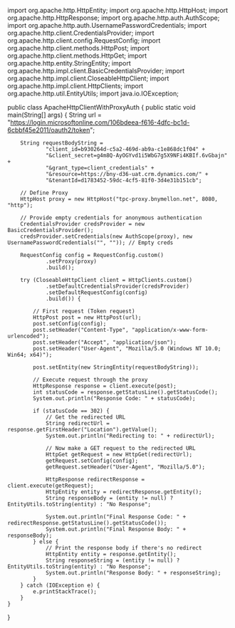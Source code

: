 import org.apache.http.HttpEntity;
import org.apache.http.HttpHost;
import org.apache.http.HttpResponse;
import org.apache.http.auth.AuthScope;
import org.apache.http.auth.UsernamePasswordCredentials;
import org.apache.http.client.CredentialsProvider;
import org.apache.http.client.config.RequestConfig;
import org.apache.http.client.methods.HttpPost;
import org.apache.http.client.methods.HttpGet;
import org.apache.http.entity.StringEntity;
import org.apache.http.impl.client.BasicCredentialsProvider;
import org.apache.http.impl.client.CloseableHttpClient;
import org.apache.http.impl.client.HttpClients;
import org.apache.http.util.EntityUtils;
import java.io.IOException;

public class ApacheHttpClientWithProxyAuth {
    public static void main(String[] args) {
        String url = "https://login.microsoftonline.com/106bdeea-f616-4dfc-bc1d-6cbbf45e2011/oauth2/token";

        String requestBodyString =
                "client_id=b930264d-c5a2-469d-ab9a-c1e868dc1f04" +
                "&client_secret=g4m8Q-AyOGYvd1i5WbG7g5X9NFi4KBIf.6vGbajn" +
                "&grant_type=client_credentials" +
                "&resource=https://bny-d36-uat.crm.dynamics.com/" +
                "&tenantId=d1783452-59dc-4cf5-81f0-3d4e31b151cb";

        // Define Proxy
        HttpHost proxy = new HttpHost("tpc-proxy.bnymellon.net", 8080, "http");

        // Provide empty credentials for anonymous authentication
        CredentialsProvider credsProvider = new BasicCredentialsProvider();
        credsProvider.setCredentials(new AuthScope(proxy), new UsernamePasswordCredentials("", "")); // Empty creds

        RequestConfig config = RequestConfig.custom()
                .setProxy(proxy)
                .build();

        try (CloseableHttpClient client = HttpClients.custom()
                .setDefaultCredentialsProvider(credsProvider)
                .setDefaultRequestConfig(config)
                .build()) {

            // First request (Token request)
            HttpPost post = new HttpPost(url);
            post.setConfig(config);
            post.setHeader("Content-Type", "application/x-www-form-urlencoded");
            post.setHeader("Accept", "application/json");
            post.setHeader("User-Agent", "Mozilla/5.0 (Windows NT 10.0; Win64; x64)");

            post.setEntity(new StringEntity(requestBodyString));

            // Execute request through the proxy
            HttpResponse response = client.execute(post);
            int statusCode = response.getStatusLine().getStatusCode();
            System.out.println("Response Code: " + statusCode);

            if (statusCode == 302) {
                // Get the redirected URL
                String redirectUrl = response.getFirstHeader("Location").getValue();
                System.out.println("Redirecting to: " + redirectUrl);

                // Now make a GET request to the redirected URL
                HttpGet getRequest = new HttpGet(redirectUrl);
                getRequest.setConfig(config);
                getRequest.setHeader("User-Agent", "Mozilla/5.0");

                HttpResponse redirectResponse = client.execute(getRequest);
                HttpEntity entity = redirectResponse.getEntity();
                String responseBody = (entity != null) ? EntityUtils.toString(entity) : "No Response";

                System.out.println("Final Response Code: " + redirectResponse.getStatusLine().getStatusCode());
                System.out.println("Final Response Body: " + responseBody);
            } else {
                // Print the response body if there's no redirect
                HttpEntity entity = response.getEntity();
                String responseString = (entity != null) ? EntityUtils.toString(entity) : "No Response";
                System.out.println("Response Body: " + responseString);
            }
        } catch (IOException e) {
            e.printStackTrace();
        }
    }
}
